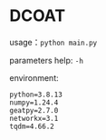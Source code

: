 # DCOAT
usage：`python main.py`

parameters help: `-h`

environment:
```
python=3.8.13
numpy=1.24.4
geatpy=2.7.0
networkx=3.1
tqdm=4.66.2
```
